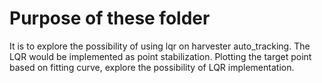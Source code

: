 # Purpose of these folder 
It is to explore the possibility of using lqr on harvester auto_tracking.
The LQR would be implemented as point stabilization.
Plotting the target point based on fitting curve, explore the possibility of LQR implementation.

